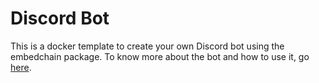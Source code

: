 # Discord Bot

This is a docker template to create your own Discord bot using the embedchain package. To know more about the bot and how to use it, go [here](https://docs.embedchain.ai/examples/discord_bot).